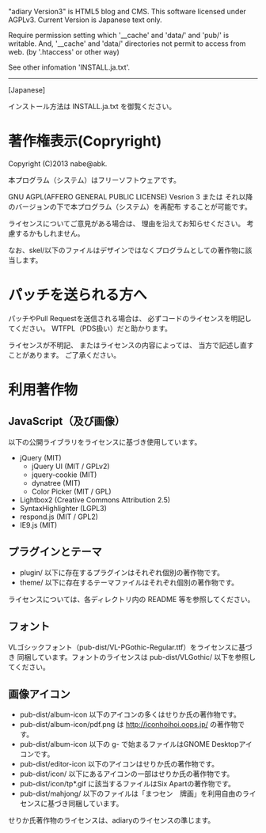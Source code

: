 "adiary Version3" is HTML5 blog and CMS.
This software licensed under AGPLv3.
Current Version is Japanese text only.

Require permission setting which '__cache' and 'data/' and 'pub/' is writable.
And, '__cache' and 'data/' directories not permit to access from web.
(by '.htaccess' or other way)

See other infomation 'INSTALL.ja.txt'.

----------------------------------------------------------------------
[Japanese]

インストール方法は INSTALL.ja.txt を御覧ください。

# 著作権表示(Copryright)

 Copyright (C)2013 nabe@abk.

本プログラム（システム）はフリーソフトウェアです。

GNU AGPL(AFFERO GENERAL PUBLIC LICENSE) Vesrion 3 または
それ以降のバージョンの下で本プログラム（システム）を再配布
することが可能です。

ライセンスについてご意見がある場合は、
理由を沿えてお知らせください。
考慮するかもしれません。

なお、skel/以下のファイルはデザインではなくプログラムとしての著作物に該当します。

# パッチを送られる方へ

パッチやPull Requestを送信される場合は、
必ずコードのライセンスを明記してください。
WTFPL（PDS扱い）だと助かります。

ライセンスが不明記、
またはライセンスの内容によっては、
当方で記述し直すことがあります。
ご了承ください。

# 利用著作物

## JavaScript（及び画像）

以下の公開ライブラリをライセンスに基づき使用しています。

  * jQuery (MIT)
    * jQuery UI (MIT / GPLv2)
    * jquery-cookie (MIT)
    * dynatree  (MIT)
    * Color Picker (MIT / GPL)
  * Lightbox2 (Creative Commons Attribution 2.5)
  * SyntaxHighlighter (LGPL3)
  * respond.js (MIT / GPL2)
  * IE9.js (MIT)

## プラグインとテーマ

  * plugin/ 以下に存在するプラグインはそれぞれ個別の著作物です。
  * theme/ 以下に存在するテーマファイルはそれぞれ個別の著作物です。

ライセンスについては、各ディレクトリ内の README 等を参照してください。

## フォント

VLゴシックフォント（pub-dist/VL-PGothic-Regular.ttf）をライセンスに基づき
同梱しています。フォントのライセンスは pub-dist/VLGothic/ 以下を参照してください。

## 画像アイコン

  * pub-dist/album-icon  以下のアイコンの多くはせりか氏の著作物です。
  * pub-dist/album-icon/pdf.png は http://iconhoihoi.oops.jp/ の著作物です。
  * pub-dist/album-icon  以下の g- で始まるファイルはGNOME Desktopアイコンです。
  * pub-dist/editor-icon 以下のアイコンはせりか氏の著作物です。
  * pub-dist/icon/ 以下にあるアイコンの一部はせりか氏の著作物です。
  * pub-dist/icon/tp*.gif に該当するファイルはSix Apartの著作物です。
  * pub-dist/mahjong/ 以下のファイルは「まつセン　牌画」を利用自由のライセンスに基づき同梱しています。

せりか氏著作物のライセンスは、adiaryのライセンスの準じます。

